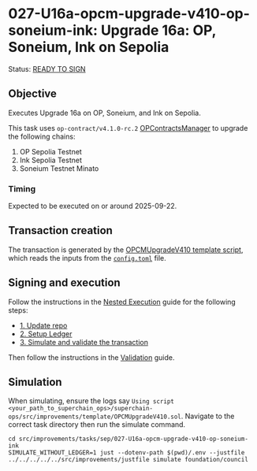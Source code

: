 # 027-U16a-opcm-upgrade-v410-op-soneium-ink: Upgrade 16a: OP, Soneium, Ink on Sepolia
Status: [READY TO SIGN]()

## Objective

Executes Upgrade 16a on OP, Soneium, and Ink on Sepolia.

This task uses `op-contract/v4.1.0-rc.2` [OPContractsManager](https://github.com/ethereum-optimism/optimism/blob/op-contracts/v4.1.0-rc.2/packages/contracts-bedrock/src/L1/OPContractsManager.sol) to upgrade the following chains:

1. OP Sepolia Testnet
2. Ink Sepolia Testnet
3. Soneium Testnet Minato

### Timing

Expected to be executed on or around 2025-09-22.

## Transaction creation

The transaction is generated by the [OPCMUpgradeV410 template script](../../../template/OPCMUpgradeV410.sol),
which reads the inputs from the [`config.toml`](./config.toml) file.

## Signing and execution

Follow the instructions in the [Nested Execution](../../../NESTED.md) guide for the following steps:

- [1. Update repo](../../../NESTED.md#1-update-repo)
- [2. Setup Ledger](../../../NESTED.md#2-setup-ledger)
- [3. Simulate and validate the transaction](../../../NESTED.md#3-simulate-and-validate-the-transaction)

Then follow the instructions in the [Validation](./VALIDATION.md) guide.

## Simulation

When simulating, ensure the logs say `Using script <your_path_to_superchain_ops>/superchain-ops/src/improvements/template/OPCMUpgradeV410.sol`.
Navigate to the correct task directory then run the simulate command.

```
cd src/improvements/tasks/sep/027-U16a-opcm-upgrade-v410-op-soneium-ink
SIMULATE_WITHOUT_LEDGER=1 just --dotenv-path $(pwd)/.env --justfile ../../../../../src/improvements/justfile simulate foundation/council
```